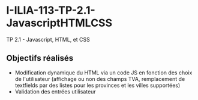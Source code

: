 
# I-ILIA-113-TP-2.1-JavascriptHTMLCSS
TP 2.1 - Javascript, HTML, et CSS

## Objectifs réalisés
- Modification dynamique du HTML via un code JS en fonction des choix de l'utilisateur (affichage ou non des champs TVA, remplacement de textfields par des listes pour les provinces et les villes supportées)
- Validation des entrées utilisateur
